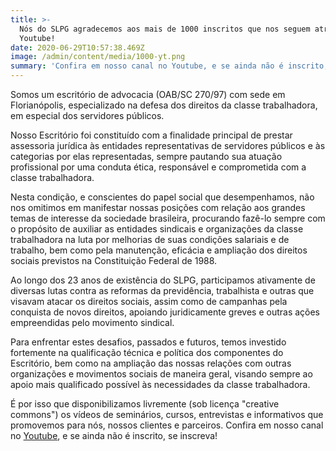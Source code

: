 ```yaml
---
title: >-
  Nós do SLPG agradecemos aos mais de 1000 inscritos que nos seguem através do
  Youtube!
date: 2020-06-29T10:57:38.469Z
image: /admin/content/media/1000-yt.png
summary: 'Confira em nosso canal no Youtube, e se ainda não é inscrito, se inscreva!'
---
```

Somos um escritório de advocacia (OAB/SC 270/97) com sede em Florianópolis, especializado na defesa dos direitos da classe trabalhadora, em especial dos servidores públicos.

Nosso Escritório foi constituído com a finalidade principal de prestar assessoria jurídica às entidades representativas de servidores públicos e às categorias por elas representadas, sempre pautando sua atuação profissional por uma conduta ética, responsável e comprometida com a classe trabalhadora.

Nesta condição, e conscientes do papel social que desempenhamos, não nos omitimos em manifestar nossas posições com relação aos grandes temas de interesse da sociedade brasileira, procurando fazê-lo sempre com o propósito de auxiliar as entidades sindicais e organizações da classe trabalhadora na luta por melhorias de suas condições salariais e de trabalho, bem como pela manutenção, eficácia e ampliação dos direitos sociais previstos na Constituição Federal de 1988.

Ao longo dos 23 anos de existência do SLPG, participamos ativamente de diversas lutas contra as reformas da previdência, trabalhista e outras que visavam atacar os direitos sociais, assim como de campanhas pela conquista de novos direitos, apoiando juridicamente greves e outras ações empreendidas pelo movimento sindical.

Para enfrentar estes desafios, passados e futuros, temos investido fortemente na qualificação técnica e política dos componentes do Escritório, bem como na ampliação das nossas relações com outras organizações e movimentos sociais de maneira geral, visando sempre ao apoio mais qualificado possível às necessidades da classe trabalhadora.

É por isso que disponibilizamos livremente (sob licença "creative commons") os vídeos de seminários, cursos, entrevistas e informativos que promovemos para nós, nossos clientes e parceiros. Confira em nosso canal no [Youtube](https://www.youtube.com/c/SLPGAdvogadosAssociados), e se ainda não é inscrito, se inscreva!
